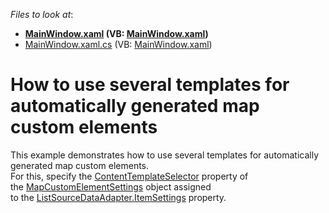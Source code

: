 <!-- default file list -->
*Files to look at*:

* **[MainWindow.xaml](./CS/MapCustomElementSettings/MainWindow.xaml) (VB: [MainWindow.xaml](./VB/MapCustomElementSettings/MainWindow.xaml))**
* [MainWindow.xaml.cs](./CS/MapCustomElementSettings/MainWindow.xaml.cs) (VB: [MainWindow.xaml](./VB/MapCustomElementSettings/MainWindow.xaml))
<!-- default file list end -->
# How to use several templates for automatically generated map custom elements


This example demonstrates how to use several templates for automatically generated map custom elements.<br />For this, specify the <a href="https://documentation.devexpress.com/#WPF/DevExpressXpfMapMapCustomElementSettings_ContentTemplateSelectortopic">ContentTemplateSelector</a> property of the <a href="https://documentation.devexpress.com/#WPF/clsDevExpressXpfMapMapCustomElementSettingstopic">MapCustomElementSettings</a> object assigned to the <a href="https://documentation.devexpress.com/#WPF/DevExpressXpfMapListSourceDataAdapter_ItemSettingstopic">ListSourceDataAdapter.ItemSettings</a> property.

<br/>


